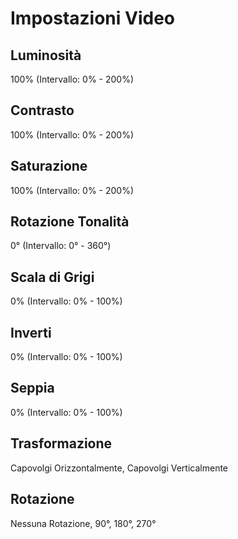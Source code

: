 # Impostazioni Video

## Luminosità

100% (Intervallo: 0% - 200%)

## Contrasto

100% (Intervallo: 0% - 200%)

## Saturazione

100% (Intervallo: 0% - 200%)

## Rotazione Tonalità

0° (Intervallo: 0° - 360°)

## Scala di Grigi

0% (Intervallo: 0% - 100%)

## Inverti

0% (Intervallo: 0% - 100%)

## Seppia

0% (Intervallo: 0% - 100%)

## Trasformazione

Capovolgi Orizzontalmente, Capovolgi Verticalmente

## Rotazione

Nessuna Rotazione, 90°, 180°, 270°
